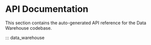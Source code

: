 # API Documentation

This section contains the auto-generated API reference for the Data Warehouse codebase.

::: data_warehouse
